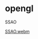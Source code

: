 # opengl
SSAO

[SSAO.webm](https://github.com/AntonMoyseychuk/opengl/assets/108875469/e4a122db-982a-4247-a8fb-590615874fdb)
